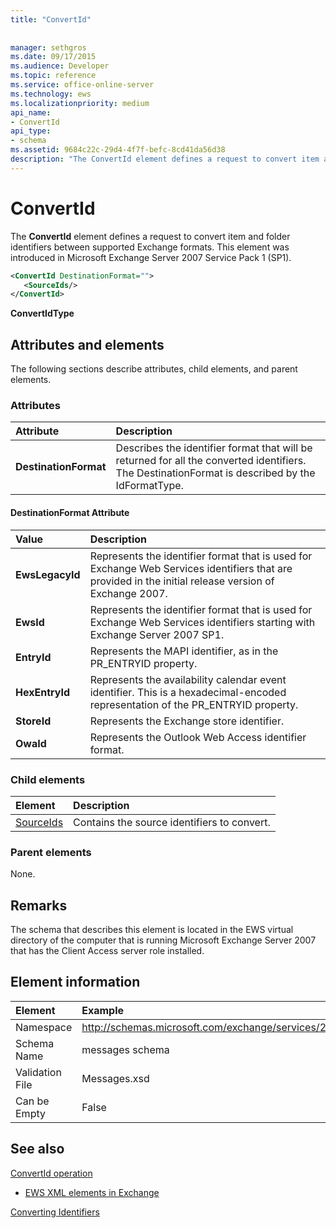 ```yaml
---
title: "ConvertId"
 
 
manager: sethgros
ms.date: 09/17/2015
ms.audience: Developer
ms.topic: reference
ms.service: office-online-server
ms.technology: ews
ms.localizationpriority: medium
api_name:
- ConvertId
api_type:
- schema
ms.assetid: 9684c22c-29d4-4f7f-befc-8cd41da56d38
description: "The ConvertId element defines a request to convert item and folder identifiers between supported Exchange formats. This element was introduced in Microsoft Exchange Server 2007 Service Pack 1 (SP1)."
---
```


# ConvertId

The **ConvertId** element defines a request to convert item and folder identifiers between supported Exchange formats. This element was introduced in Microsoft Exchange Server 2007 Service Pack 1 (SP1). 
  
```xml
<ConvertId DestinationFormat="">
   <SourceIds/>
</ConvertId>
```

 **ConvertIdType**
## Attributes and elements

The following sections describe attributes, child elements, and parent elements.
  
### Attributes

|**Attribute**|**Description**|
|:-----|:-----|
|**DestinationFormat** <br/> |Describes the identifier format that will be returned for all the converted identifiers. The DestinationFormat is described by the IdFormatType.  <br/> |
   
#### DestinationFormat Attribute

|**Value**|**Description**|
|:-----|:-----|
|**EwsLegacyId** <br/> |Represents the identifier format that is used for Exchange Web Services identifiers that are provided in the initial release version of Exchange 2007.  <br/> |
|**EwsId** <br/> |Represents the identifier format that is used for Exchange Web Services identifiers starting with Exchange Server 2007 SP1.  <br/> |
|**EntryId** <br/> |Represents the MAPI identifier, as in the PR_ENTRYID property.  <br/> |
|**HexEntryId** <br/> |Represents the availability calendar event identifier. This is a hexadecimal-encoded representation of the PR_ENTRYID property.  <br/> |
|**StoreId** <br/> |Represents the Exchange store identifier.  <br/> |
|**OwaId** <br/> |Represents the Outlook Web Access identifier format.  <br/> |
   
### Child elements

|**Element**|**Description**|
|:-----|:-----|
|[SourceIds](sourceids.md) <br/> |Contains the source identifiers to convert.  <br/> |
   
### Parent elements

None.
  
## Remarks

The schema that describes this element is located in the EWS virtual directory of the computer that is running Microsoft Exchange Server 2007 that has the Client Access server role installed.
  
## Element information

| Element | Example |
|:-----|:-----|
|Namespace  <br/> |http://schemas.microsoft.com/exchange/services/2006/messages  <br/> |
|Schema Name  <br/> |messages schema  <br/> |
|Validation File  <br/> |Messages.xsd  <br/> |
|Can be Empty  <br/> |False  <br/> |
   
## See also



[ConvertId operation](convertid-operation.md)


- [EWS XML elements in Exchange](ews-xml-elements-in-exchange.md)


[Converting Identifiers](https://msdn.microsoft.com/library/a5391746-b6ef-4f48-8fc8-8255258651aa%28Office.15%29.aspx)

